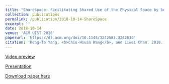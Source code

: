 ```yaml
---
title: "ShareSpace: Facilitating Shared Use of the Physical Space by both VR Head-Mounted Display and External Users"
collection: publications
permalink: /publication/2018-10-14-ShareSpace
excerpt: ''
date: 2018-10-14
venue: 'ACM UIST 2018'
paperurl: 'https://dl.acm.org/doi/10.1145/3242587.3242630'
citation: 'Keng-Ta Yang, <b>Chiu-Hsuan Wang</b>, and Liwei Chan. 2018. ShareSpace: Facilitating Shared Use of the Physical Space by both VR Head-Mounted Display and External Users. In Proceedings of the 31st Annual ACM Symposium on User Interface Software and Technology (UIST ’18). Association for Computing Machinery, New York, NY, USA, 499–509. '
---
```

[Video preview](https://www.youtube.com/watch?v=Q0EDffHSOqQ)

[Presentation](https://www.youtube.com/watch?v=fmbMHZ2yPUE)

[Download paper here](http://wanglolly.github.io/files/2018_ShareSpace.pdf)